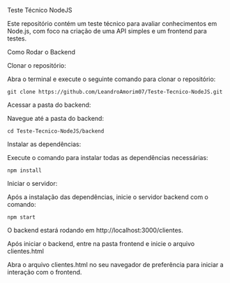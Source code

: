 Teste Técnico NodeJS

Este repositório contém um teste técnico para avaliar conhecimentos em Node.js, com foco na criação de uma API simples e um frontend para testes.


Como Rodar o Backend

  Clonar o repositório:

  Abra o terminal e execute o seguinte comando para clonar o repositório:

    git clone https://github.com/LeandroAmorim07/Teste-Tecnico-NodeJS.git

Acessar a pasta do backend:

Navegue até a pasta do backend:

    cd Teste-Tecnico-NodeJS/backend

Instalar as dependências:

Execute o comando para instalar todas as dependências necessárias:

    npm install

Iniciar o servidor:

Após a instalação das dependências, inicie o servidor backend com o comando:

    npm start

O backend estará rodando em http://localhost:3000/clientes.


Após iniciar o backend, entre na pasta frontend e inicie o arquivo clientes.html


Abra o arquivo clientes.html no seu navegador de preferência para iniciar a interação com o frontend.
